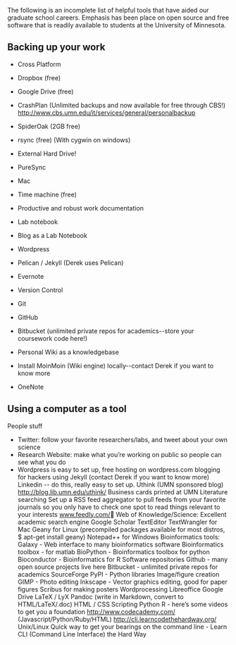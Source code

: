 The following is an incomplete list of helpful tools that have aided our graduate school careers.  Emphasis has been place on open source and free software that is readily available to students at the University of Minnesota.

## Backing up your work
- Cross Platform
- Dropbox (free)
- Google Drive (free)
- CrashPlan (Unlimited backups and now available for free through CBS!) http://www.cbs.umn.edu/it/services/general/personalbackup
- SpiderOak (2GB free)
- rsync (free) (With cygwin on windows)
- External Hard Drive!
- PureSync
- Mac
- Time machine (free)

- Productive and robust work documentation
- Lab notebook
- Blog as a Lab Notebook
- Wordpress
- Pelican / Jekyll (Derek uses Pelican)
- Evernote
- Version Control
- Git
- GitHub
- Bitbucket (unlimited private repos for academics--store your coursework code here!)
- Personal Wiki as a knowledgebase
- Install MoinMoin (Wiki engine) locally--contact Derek if you want to know more
- OneNote

## Using a computer as a tool 

People stuff
- Twitter: follow your favorite researchers/labs, and tweet about your own science
- Research Website: make what you’re working on public so people can see what you do
- Wordpress is easy to set up, free hosting on wordpress.com
blogging for hackers using Jekyll (contact Derek if you want to know more) 
Linkedin -- do this, really easy to set up.
Uthink (UMN sponsored blog) http://blog.lib.umn.edu/uthink/
Business cards printed at UMN
    Literature searching
Set up a RSS feed aggregator to pull feeds from your favorite journals so you only have to check one spot to read things relevant to your interests
www.feedly.com/
Web of Knowledge/Science: Excellent academic search engine
Google Scholar
TextEditor
TextWrangler for Mac
Geany for Linux (precompiled packages available for most distros, $ apt-get install geany)
Notepad++ for Windows
Bioinformatics tools:
Galaxy - Web interface to many bioinformatics software
Bioinformatics toolbox - for matlab
BioPython - Bioinformatics toolbox for python
Bioconductor - Bioinformatics for R
Software repositories
Github - many open source projects live here
Bitbucket - unlimited private repos for academics
SourceForge
PyPI - Python libraries
Image/figure creation
GIMP - Photo editing
Inkscape - Vector graphics editing, good for paper figures
Scribus for making posters
Wordprocessing
Libreoffice
Google Drive
LaTeX / LyX
Pandoc (write in Markdown, convert to HTML/LaTeX/.doc)
HTML / CSS
Scripting
Python 
R - here’s some videos to get you a foundation
http://www.codecademy.com/ (Javascript/Python/Ruby/HTML)
http://cli.learncodethehardway.org/
Unix/Linux
Quick way to get your bearings on the command line - Learn CLI (Command Line Interface) the Hard Way 